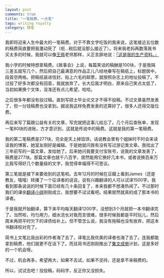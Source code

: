 ```yaml
---
layout: post
comments: true
title: "一笔稿费，一大笔"
tags: writing royalty
category: 随笔
---
```


我即将迎来人生中最大的一笔稿费。对于不靠文字吃饭的我来说，这笔接近五位数的稿费简直要把我激动死了（呃...税后就没那么接近了）。将来我老妈再数落我书买太多的时候，我就可以像[王佩](http://jianshu.io/users/neLruC/latest_articles)老师那样，义正言辞地说：[「这是我的生产资料。」](http://jianshu.io/p/9af0820b76ee)

我小学的时候特想拿稿费。《故事会》上说，每篇笑话的稿酬是100块，于是我隔三差五就写几个，然后把自己最满意的作品正儿八经地眷写在稿纸上，标题居中，段首空两格。把稿纸装进信封，贴上六毛的邮票，就按照杂志上的地址投稿了。不过投了好多次都没有回音，我就放弃了。长大后我才明白，原来自己笑点太低了，当初如果换个文体，没准还有点儿希望，哈哈。

之后很多年都没有投过稿。直到写硕士毕业论文才不得不投稿。不过文章虽然发表了，但一分钱稿费也没拿到。据说我这样免费发表的还算好了，很多人还得交版位费。

再后来写了篇跟公益有关的文章，写完就把这事儿给忘了。几个月后查账单，发现一笔80块的进账，方才意识到，这就是传说中的稿费。这就是我的第一笔稿费。

我的第二笔稿费是277块，完全是天上掉馅饼。话说教会里有个姐妹时不时会来读读我的博客，她室友刚好是编辑，于是她就问我有没有写过游记类文章。我找出了三年前写的一篇文章，发给她了。后来她问我要支付宝账号，说我的文章发表了，稿费是277块。那篇文章也就千八百字，居然能用它换好几本书，或者说换百来万比我写得好几个数量级的文字，我觉得幸福得不可思议。

第三笔就是接下来要收到的这笔啦。去年12月的时候在豆瓣上看到James（还是教友，嘻嘻）转播了一个征译者的说说，说有兴趣翻译的人可以试译1500字。我看到那条说说的时候下面已经有几十条回复了，本来我都不想凑热闹了。不过那时我们的课余[翻译小组](http://i.youku.com/jeromefellows)刚刚成立，我想要不试试看吧。结果居然就真的成了那本书的译者。

于是我就开始翻译，算下来平均每天翻译1200字，没想到3个月就把一本书翻译完了。当然啦，均匀用力，细水流长对我而言很难，很多时候我都是平时玩儿，然后周末再把平时欠下的译债给补上。但不管怎么说，我没有拖稿也没有放弃，把这本书翻译校对完了。

简书上文笔比我出彩的作者海了去了，译笔比我优美的译者也海了去了。连我都能拿到稿费，他们就更不在话下了。而且简书还刚刚推出了[集文成册](http://jianshu.io/p/b349d21a5e22)计划，这是多好的一个机会呀。

不过，机会再多，希望再大，如果不去试，如果不坚持，还是拿不来稿费的。

所以，试试去吧！投投稿，码码字，反正你又没损失。





